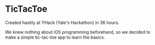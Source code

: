 # TicTacToe

Created hastily at YHack (Yale's Hackathon) in 36 hours. 

We knew nothing about iOS programming beforehand, so we decided to make a simple tic-tac-toe app to learn the basics.

